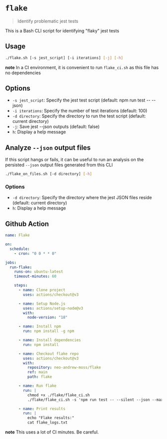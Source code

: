 # `flake`

> Identify problematic jest tests

This is a Bash CLI script for identifying "flaky" jest tests

## Usage

```bash
./flake.sh [-s jest_script] [-i iterations] [-j] [-h]
```

**note** In a CI environment, it is convenient to run `flake_ci.sh` as this file has no dependencies

## Options

- `-s jest_script`: Specify the jest test script (default: npm run test -- --json)
- `-i iterations`: Specify the number of test iterations (default: 100)
- `-d directory`: Specify the directory to run the test script (default: current directory)
- `-j`: Save jest --json outputs (default: false)
- `h`: Display a help message

## Analyze `--json` output files

If this script hangs or fails, it can be useful to run an analysis on the persisted `--json` output files generated from this CLI

```bash
./flake_on_files.sh [-d directory] [-h]
```

### Options

- `-d directory`: Specify the directory where the jest JSON files reside (default: current directory)
- `h`: Display a help message

## Github Action

```yaml
name: Flake

on:
  schedule:
    - cron: "0 0 * * 0"

jobs:
  run-flake:
    runs-on: ubuntu-latest
    timeout-minutes: 60

    steps:
      - name: Clone project
        uses: actions/checkout@v3

      - name: Setup Node.js
        uses: actions/setup-node@v3
        with:
          node-version: "18"

      - name: Install npm
        run: npm install -g npm

      - name: Install dependencies
        run: npm install

      - name: Checkout flake repo
        uses: actions/checkout@v3
        with:
          repository: neo-andrew-moss/flake
          ref: main
          path: flake

      - name: Run flake
        run: |
          chmod +x ./flake/flake_ci.sh
          ./flake/flake_ci.sh -s 'npm run test -- --silent --json --maxWorkers=4' -i 100 > flake_logs.txt

      - name: Print results
        run: |
          echo "Flake results:"
          cat flake_logs.txt
```

**note** This uses a lot of CI minutes. Be careful.
